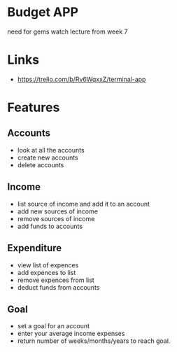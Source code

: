# Budget APP
need for gems
watch lecture from week 7
# Links
- https://trello.com/b/Rv6WqxxZ/terminal-app

# Features 
## Accounts
- look at all the accounts
- create new accounts
- delete accounts

## Income
- list source of income and add it to an account
- add new sources of income
- remove sources of income
- add funds to accounts

## Expenditure
- view list of expences 
- add expences to list
- remove expences from list
- deduct funds from accounts

## Goal
- set a goal for an account
- enter your average income expenses 
- return number of weeks/months/years to reach goal.
